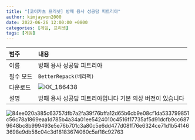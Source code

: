 ```yaml
---
title: "[코이카츠 프리셋] 방패 용사 성공담 피트리아"
author: kimjaywon2000
date: 2022-06-26 12:00:00 +0800
categories: [게임, 프리셋]
tags: [게임]
---
```


| 범주             | 내용            |
|:----------------|:---------------|
| 이름             | 방패 용사 성공담 피트리아  |
| 필수 모드         | `BetterRepack(베리팩)`       |
| 다운로드          | ![KK_186438](https://user-images.githubusercontent.com/76558033/175804320-9e49da17-43ec-47a4-9f0b-c5151c99a317.png) |
| 설명             | 방패 용사 성공담 피트리아입니다 기본 의상 버전이 있습니다   |

![84ee020a385c63757dfb7a2fa39f76bffa12d65b6cb9e08cf1da533799851c56c78a1869eaa1d785b4a34a01ee5424010c4516f17735af5d91dcfb9cc6879648bc8b999493e5e76b701c3a80c5e6dd477d08ff76e6324ce71d1b541463698e9db58c04c3d18183674060c5af18c92763](https://user-images.githubusercontent.com/76558033/175804300-dc666364-16d7-4219-a551-bdc4b12bf3f7.jpeg)
